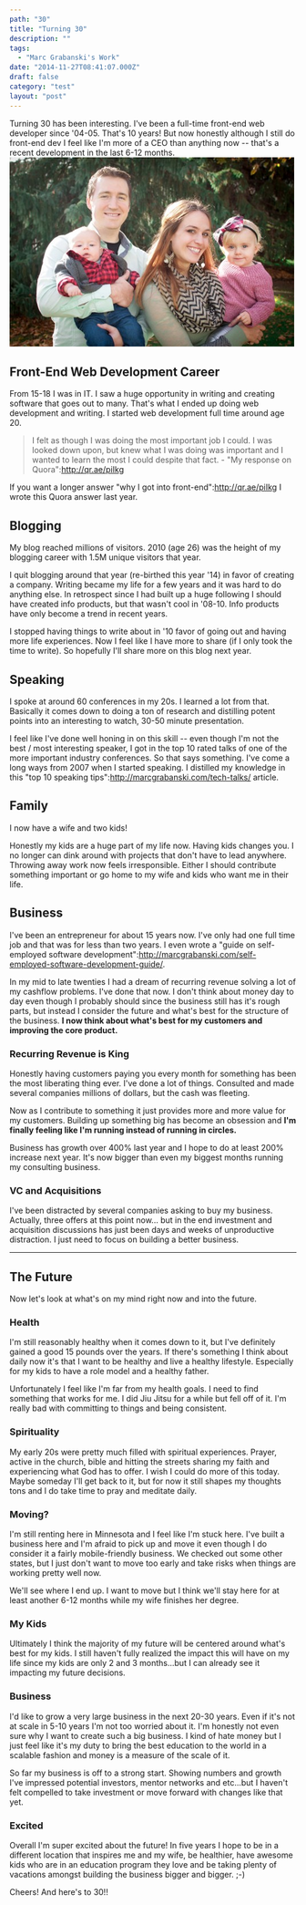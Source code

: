 ```yaml
---
path: "30"
title: "Turning 30"
description: ""
tags: 
  - "Marc Grabanski's Work"
date: "2014-11-27T08:41:07.000Z"
draft: false
category: "test"
layout: "post"
---
```


Turning 30 has been interesting. I've been a full-time front-end web developer since '04-05. That's 10 years! But now honestly although I still do front-end dev I feel like I'm more of a CEO than anything now -- that's a recent development in the last 6-12 months.
![family-photo](448ab52d-7425-4237-9b6e-baa60502fcaa.jpg)

## Front-End Web Development Career
From 15-18 I was in IT. I saw a huge opportunity in writing and creating software that goes out to many. That's what I ended up doing web development and writing. I started web development full time around age 20.
> I felt as though I was doing the most important job I could. I was looked down upon, but knew what I was doing was important and I wanted to learn the most I could despite that fact. - "My response on Quora":http://qr.ae/piIkg

If you want a longer answer "why I got into front-end":http://qr.ae/piIkg I wrote this Quora answer last year.

## Blogging
My blog reached millions of visitors. 2010 (age 26) was the height of my blogging career with 1.5M unique visitors that year.

I quit blogging around that year (re-birthed this year '14) in favor of creating a company. Writing became my life for a few years and it was hard to do anything else. In retrospect since I had built up a huge following I should have created info products, but that wasn't cool in '08-10. Info products have only become a trend in recent years.

I stopped having things to write about in '10 favor of going out and having more life experiences. Now I feel like I have more to share (if I only took the time to write). So hopefully I'll share more on this blog next year.

## Speaking
I spoke at around 60 conferences in my 20s. I learned a lot from that. Basically it comes down to doing a ton of research and distilling potent points into an interesting to watch, 30-50 minute presentation.

I feel like I've done well honing in on this skill -- even though I'm not the best / most interesting speaker, I got in the top 10 rated talks of one of the more important industry conferences. So that says something. I've come a long ways from 2007 when I started speaking. I distilled my knowledge in this "top 10 speaking tips":http://marcgrabanski.com/tech-talks/ article.

## Family
I now have a wife and two kids!

Honestly my kids are a huge part of my life now. Having kids changes you. I no longer can dink around with projects that don't have to lead anywhere. Throwing away work now feels irresponsible. Either I should contribute something important or go home to my wife and kids who want me in their life.

## Business
I've been an entrepreneur for about 15 years now. I've only had one full time job and that was for less than two years. I even wrote a "guide on self-employed software development":http://marcgrabanski.com/self-employed-software-development-guide/.

In my mid to late twenties I had a dream of recurring revenue solving a lot of my cashflow problems. I've done that now. I don't think about money day to day even though I probably should since the business still has it's rough parts, but instead I consider the future and what's best for the structure of the business. **I now think about what's best for my customers and improving the core product.**

### Recurring Revenue is King
Honestly having customers paying you every month for something has been the most liberating thing ever. I've done a lot of things. Consulted and made several companies millions of dollars, but the cash was fleeting.

Now as I contribute to something it just provides more and more value for my customers. Building up something big has become an obsession and **I'm finally feeling like I'm running instead of running in circles.**

Business has growth over 400% last year and I hope to do at least 200% increase next year. It's now bigger than even my biggest months running my consulting business.

### VC and Acquisitions
I've been distracted by several companies asking to buy my business. Actually, three offers at this point now... but in the end investment and acquisition discussions has just been days and weeks of unproductive distraction. I just need to focus on building a better business.

---

## The Future
Now let's look at what's on my mind right now and into the future.

### Health
I'm still reasonably healthy when it comes down to it, but I've definitely gained a good 15 pounds over the years. If there's something I think about daily now it's that I want to be healthy and live a healthy lifestyle. Especially for my kids to have a role model and a healthy father.

Unfortunately I feel like I'm far from my health goals. I need to find something that works for me. I did Jiu Jitsu for a while but fell off of it. I'm really bad with committing to things and being consistent.

### Spirituality
My early 20s were pretty much filled with spiritual experiences. Prayer, active in the church, bible and hitting the streets sharing my faith and experiencing what God has to offer. I wish I could do more of this today. Maybe someday I'll get back to it, but for now it still shapes my thoughts tons and I do take time to pray and meditate daily.

### Moving?
I'm still renting here in Minnesota and I feel like I'm stuck here. I've built a business here and I'm afraid to pick up and move it even though I do consider it a fairly mobile-friendly business. We checked out some other states, but I just don't want to move too early and take risks when things are working pretty well now.

We'll see where I end up. I want to move but I think we'll stay here for at least another 6-12 months while my wife finishes her degree.

### My Kids
Ultimately I think the majority of my future will be centered around what's best for my kids. I still haven't fully realized the impact this will have on my life since my kids are only 2 and 3 months...but I can already see it impacting my future decisions.

### Business
I'd like to grow a very large business in the next 20-30 years. Even if it's not at scale in 5-10 years I'm not too worried about it. I'm honestly not even sure why I want to create such a big business. I kind of hate money but I just feel like it's my duty to bring the best education to the world in a scalable fashion and money is a measure of the scale of it.

So far my business is off to a strong start. Showing numbers and growth I've impressed potential investors, mentor networks and etc...but I haven't felt compelled to take investment or move forward with changes like that yet.

### Excited
Overall I'm super excited about the future! In five years I hope to be in a different location that inspires me and my wife, be healthier, have awesome kids who are in an education program they love and be taking plenty of vacations amongst building the business bigger and bigger. ;-)

Cheers! And here's to 30!!